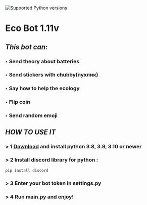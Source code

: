 </p>
<p align="left">
 </a>
 <img src="https://img.shields.io/pypi/pyversions/so-vits-svc-fork.svg?style=flat-square&logo=python&amp;logoColor=fff" alt="Supported Python versions">
</p>

# Eco Bot 1.11v
##   *This bot can:*
### ‣ Send theory about batteries
### ‣ Send stickers with chubby(пухлик)
### ‣ Say how to help the ecology
### ‣ Flip coin
### ‣ Send random emoji
## ***HOW TO USE IT***
### > 1 [Download](https://www.python.org/downloads/) and install python 3.8, 3.9, 3.10 or newer
### > 2 Install discord library for python : 
```shell
pip install discord
```
### > 3 Enter your bot token in settings.py
### > 4 Run main.py and enjoy!
